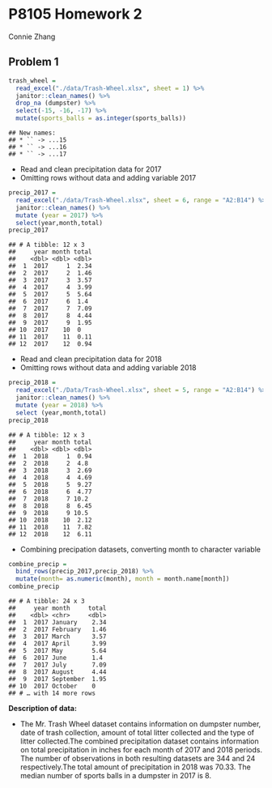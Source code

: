 P8105 Homework 2
================
Connie Zhang

## Problem 1

``` r
trash_wheel = 
  read_excel("./data/Trash-Wheel.xlsx", sheet = 1) %>%
  janitor::clean_names() %>%
  drop_na (dumpster) %>%
  select(-15, -16, -17) %>%
  mutate(sports_balls = as.integer(sports_balls))
```

    ## New names:
    ## * `` -> ...15
    ## * `` -> ...16
    ## * `` -> ...17

  - Read and clean precipitation data for 2017
  - Omitting rows without data and adding variable 2017

<!-- end list -->

``` r
precip_2017 =
  read_excel("./data/Trash-Wheel.xlsx", sheet = 6, range = "A2:B14") %>%
  janitor::clean_names() %>%
  mutate (year = 2017) %>%
  select(year,month,total)
precip_2017
```

    ## # A tibble: 12 x 3
    ##     year month total
    ##    <dbl> <dbl> <dbl>
    ##  1  2017     1  2.34
    ##  2  2017     2  1.46
    ##  3  2017     3  3.57
    ##  4  2017     4  3.99
    ##  5  2017     5  5.64
    ##  6  2017     6  1.4 
    ##  7  2017     7  7.09
    ##  8  2017     8  4.44
    ##  9  2017     9  1.95
    ## 10  2017    10  0   
    ## 11  2017    11  0.11
    ## 12  2017    12  0.94

  - Read and clean precipitation data for 2018
  - Omitting rows without data and adding variable 2018

<!-- end list -->

``` r
precip_2018 =
  read_excel("./Data/Trash-Wheel.xlsx", sheet = 5, range = "A2:B14") %>%
  janitor::clean_names() %>%
  mutate (year = 2018) %>%
  select (year,month,total)
precip_2018
```

    ## # A tibble: 12 x 3
    ##     year month total
    ##    <dbl> <dbl> <dbl>
    ##  1  2018     1  0.94
    ##  2  2018     2  4.8 
    ##  3  2018     3  2.69
    ##  4  2018     4  4.69
    ##  5  2018     5  9.27
    ##  6  2018     6  4.77
    ##  7  2018     7 10.2 
    ##  8  2018     8  6.45
    ##  9  2018     9 10.5 
    ## 10  2018    10  2.12
    ## 11  2018    11  7.82
    ## 12  2018    12  6.11

  - Combining precipation datasets, converting month to character
    variable

<!-- end list -->

``` r
combine_precip = 
  bind_rows(precip_2017,precip_2018) %>%
  mutate(month= as.numeric(month), month = month.name[month]) 
combine_precip
```

    ## # A tibble: 24 x 3
    ##     year month     total
    ##    <dbl> <chr>     <dbl>
    ##  1  2017 January    2.34
    ##  2  2017 February   1.46
    ##  3  2017 March      3.57
    ##  4  2017 April      3.99
    ##  5  2017 May        5.64
    ##  6  2017 June       1.4 
    ##  7  2017 July       7.09
    ##  8  2017 August     4.44
    ##  9  2017 September  1.95
    ## 10  2017 October    0   
    ## # … with 14 more rows

**Description of data:**

  - The Mr. Trash Wheel dataset contains information on dumpster number,
    date of trash collection, amount of total litter collected and the
    type of litter collected.The combined precipitation dataset contains
    information on total precipitation in inches for each month of 2017
    and 2018 periods. The number of observations in both resulting
    datasets are 344 and 24 respectively.The total amount of
    precipitation in 2018 was 70.33. The median number of sports balls
    in a dumpster in 2017 is 8.
